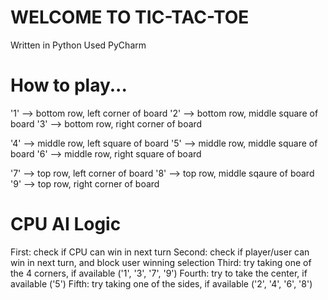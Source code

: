 # WELCOME TO TIC-TAC-TOE
Written in Python
Used PyCharm

# How to play...
'1' --> bottom row, left corner of board
'2' --> bottom row, middle square of board
'3' --> bottom row, right corner of board

'4' --> middle row, left square of board
'5' --> middle row, middle square of board
'6' --> middle row, right square of board

'7' --> top row, left corner of board
'8' --> top row, middle sqaure of board
'9' --> top row, right corner of board

# CPU AI Logic
First: check if CPU can win in next turn
Second: check if player/user can win in next turn, and block user winning selection
Third: try taking one of the 4 corners, if available ('1', '3', '7', '9')
Fourth: try to take the center, if available ('5')
Fifth: try taking one of the sides, if available ('2', '4', '6', '8')
